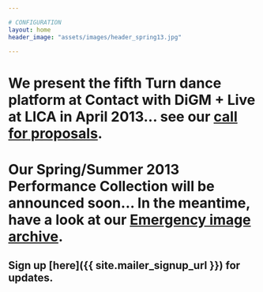 ```yaml
---

# CONFIGURATION
layout: home
header_image: "assets/images/header_spring13.jpg"

---
```


# We present the fifth Turn dance platform at Contact with DiGM + Live at LICA in April 2013... see our [call for proposals](http://turnmcr.posterous.com/turn-2013-call-for-proposals). 
# Our Spring/Summer 2013 Performance Collection will be announced soon... In the meantime, have a look at our [Emergency image archive](http://emergencymcr.org).

## Sign up [here]({{ site.mailer_signup_url }}) for updates.